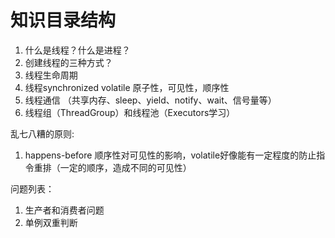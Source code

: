 # 知识目录结构

1. 什么是线程？什么是进程？
2. 创建线程的三种方式？
3. 线程生命周期
4. 线程synchronized volatile 原子性，可见性，顺序性
5. 线程通信 （共享内存、sleep、yield、notify、wait、信号量等）
6. 线程组（ThreadGroup）和线程池（Executors学习）

乱七八糟的原则:
1. happens-before 顺序性对可见性的影响，volatile好像能有一定程度的防止指令重排（一定的顺序，造成不同的可见性）

问题列表：
1. 生产者和消费者问题
2. 单例双重判断